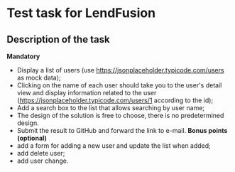# Test task for LendFusion
## Description of the task
**Mandatory**
* Display a list of users (use https://jsonplaceholder.typicode.com/users as mock data);
* Clicking on the name of each user should take you to the user's detail view and display information related to the user (https://jsonplaceholder.typicode.com/users/1 according to the id);
* Add a search box to the list that allows searching by user name;
* The design of the solution is free to choose, there is no
predetermined design.
* Submit the result to GitHub and forward the link to e-mail.
**Bonus points (optional)**
* add a form for adding a new user and update the list when added;
* add delete user;
* add user change.